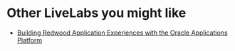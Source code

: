# Other LiveLabs you might like


- [Building Redwood Application Experiences with the Oracle Applications Platform](https://apexapps.oracle.com/pls/apex/r/dbpm/livelabs/view-workshop?wid=3431)